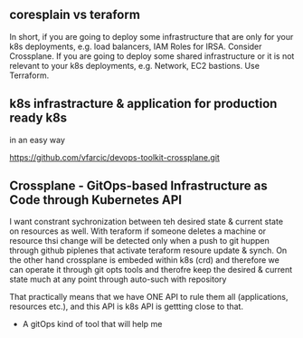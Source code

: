 ## coresplain vs teraform
In short, if you are going to deploy some infrastructure that are only for your k8s deployments, e.g. load balancers, IAM Roles for IRSA. Consider Crossplane. If you are going to deploy some shared infrastructure or it is not relevant to your k8s deployments, e.g. Network, EC2 bastions. Use Terraform.

## k8s infrastracture & application for production ready k8s
in an easy way

https://github.com/vfarcic/devops-toolkit-crossplane.git


## Crossplane - GitOps-based Infrastructure as Code through Kubernetes API
I want constrant sychronization between teh desired state & current state on resources as well. With teraform if someone deletes a machine or resource thsi change will be detected only when a push to git huppen through github piplenes that activate teraform resoure update & synch. On the other hand crossplane is embeded within k8s (crd) and therefore we can operate it through git opts tools and therofre keep the desired & current state much at any point through auto-such with repository

That practically means that we have ONE API to rule them all (applications, resources etc.), and this API is k8s API is gettting close to that.

* A gitOps kind of tool that will help me 
